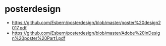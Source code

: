 # posterdesign
* https://github.com/Esbern/posterdesign/blob/master/poster%20design2017.pdf
* https://github.com/Esbern/posterdesign/blob/master/Adobe%20InDesign%20poster%20Part1.pdf
